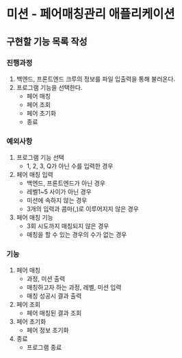 # 미션 - 페어매칭관리 애플리케이션

## 구현할 기능 목록 작성
### 진행과정
1. 백엔드, 프론트엔드 크루의 정보를 파일 입출력을 통해 불러온다.
2. 프로그램 기능을 선택한다.
   - 페어 매칭
   - 페어 조회
   - 페어 초기화
   - 종료

### 예외사항
1. 프로그램 기능 선택
    - 1, 2, 3, Q가 아닌 수를 입력한 경우
2. 페어 매칭 입력
    - 백엔드, 프론트엔드가 아닌 경우
    - 레벨1~5 사이가 아닌 경우
    - 미션에 속하지 않는 경우
    - 3개의 입력과 콤마(,)로 이루어지지 않은 경우
3. 페어 매칭 기능
   - 3회 시도까지 매칭되지 않은 경우
   - 매칭을 할 수 있는 경우의 수가 없는 경우

### 기능
1. 페어 매칭
    - 과정, 미션 출력
    - 매칭하고자 하는 과정, 레벨, 미션 입력
    - 매칭 성공시 결과 출력
2. 페어 조회
    - 페어 매칭된 결과 조회
3. 페어 초기화
    - 페어 정보 초기화
4. 종료
    - 프로그램 종료